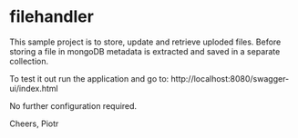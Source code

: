 # filehandler

This sample project is to store, update and retrieve uploded files.
Before storing a file in mongoDB metadata is extracted and saved in a separate collection.

To test it out run the application and go to: http://localhost:8080/swagger-ui/index.html

No further configuration required.

Cheers,
Piotr